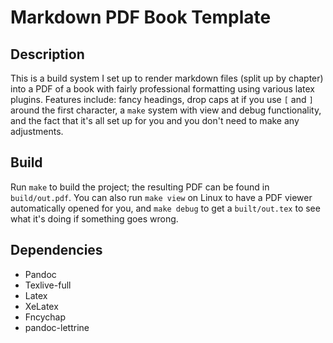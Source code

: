 # Markdown PDF Book Template

## Description

This is a build system I set up to render markdown files (split up by chapter)
into a PDF of a book with fairly professional formatting using various latex
plugins. Features include: fancy headings, drop caps at if you use `[` and `]`
around the first character, a `make` system with view and debug functionality,
and the fact that it's all set up for you and you don't need to make any
adjustments.

## Build

Run `make` to build the project; the resulting PDF can be found in
`build/out.pdf`. You can also run `make view` on Linux to have a PDF viewer
automatically opened for you, and `make debug` to get a `built/out.tex` to see
what it's doing if something goes wrong.

## Dependencies

- Pandoc
- Texlive-full
- Latex
- XeLatex
- Fncychap
- pandoc-lettrine
